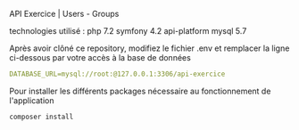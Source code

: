 API Exercice | Users - Groups

technologies utilisé : 
php 7.2
symfony 4.2
api-platform
mysql 5.7

Après avoir clôné ce repository, modifiez le fichier .env et remplacer la ligne ci-dessous par votre accès à la base de données

```yml
DATABASE_URL=mysql://root:@127.0.0.1:3306/api-exercice
```
Pour installer les différents packages nécessaire au fonctionnement de l'application

```powershell
composer install
```